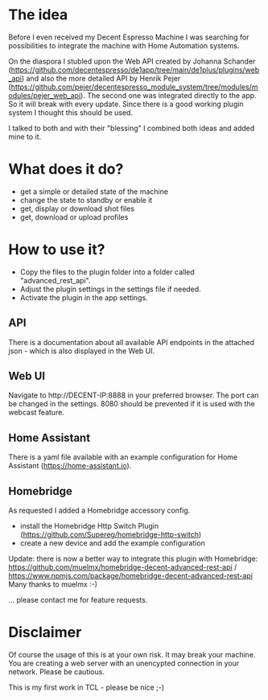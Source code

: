 # The idea
Before I even received my Decent Espresso Machine I was searching for possibilities to integrate the machine with Home Automation systems.

On the diaspora I stubled upon the Web API created by Johanna Schander (https://github.com/decentespresso/de1app/tree/main/de1plus/plugins/web_api) and also the more detailed API by Henrik Pejer (https://github.com/pejer/decentespresso_module_system/tree/modules/modules/pejer_web_api). The second one was integrated directly to the app. So it will break with every update. Since there is a good working plugin system I thought this should be used.

I talked to both and with their "blessing" I combined both ideas and added mine to it.

# What does it do?
* get a simple or detailed state of the machine
* change the state to standby or enable it
* get, display or download shot files
* get, download or upload profiles


# How to use it?
* Copy the files to the plugin folder into a folder called "advanced_rest_api".
* Adjust the plugin settings in the settings file if needed.
* Activate the plugin in the app settings.

## API
There is a documentation about all available API endpoints in the attached json - which is also displayed in the Web UI.

## Web UI
Navigate to http://DECENT-IP:8888 in your preferred browser. The port can be changed in the settings. 8080 should be prevented if it is used with the webcast feature.

## Home Assistant
There is a yaml file available with an example configuration for Home Assistant (https://home-assistant.io).

## Homebridge
As requested I added a Homebridge accessory config.
* install the Homebridge Http Switch Plugin (https://github.com/Supereg/homebridge-http-switch)
* create a new device and add the example configuration

Update: there is now a better way to integrate this plugin with Homebridge: https://github.com/muelmx/homebridge-decent-advanced-rest-api / https://www.npmjs.com/package/homebridge-decent-advanced-rest-api
Many thanks to muelmx :-)


... please contact me for feature requests. 

# Disclaimer
Of course the usage of this is at your own risk. It may break your machine. You are creating a web server with an unencypted connection in your network. Please be cautious.

This is my first work in TCL - please be nice ;-)

